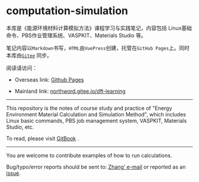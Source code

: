 # computation-simulation

本库是《能源环境材料计算模拟方法》课程学习与实践笔记，内容包括 Linux基础命令、PBS作业管理系统、VASPKIT、Materials Studio 等。

笔记内容以`Markdown`书写，`HTML`由`VuePress`创建，托管在`GitHub Pages`上。同时本库由[`Gitee`](https://gitee.com/northword/dft-learning) 同步。

阅读请访问： 

- Overseas link:  [Github Pages](http://blog.northword.cn/dft-learning) 

- Mainland link:  [northword.gitee.io/dft-learning](http://northword.gitee.io/dft-learning)

---

This repository is the notes of course study and practice of "Energy Environment Material Calculation and Simulation Method", which includes Linux basic commands, PBS job management system, VASPKIT, Materials Studio, etc.

To read, please visit [GitBook](http://blog.northword.cn/dft-learning) .

---

You are welcome to contribute examples of how to run calculations.

Bug/typo/error reports should be sent to: [Zhang' e-mail](mailto:zhangjianbei@stu.scu.edu.cn) or reported as an [issue](https://github.com/northword/dft-learning/issues).

